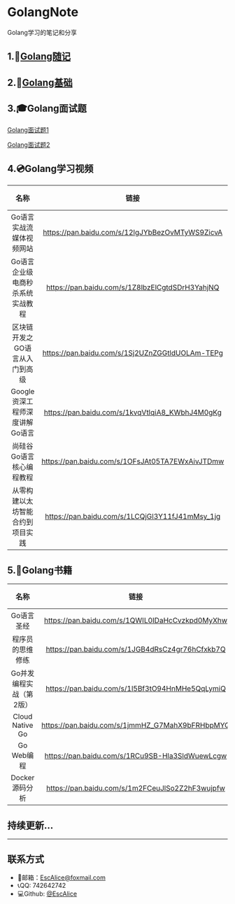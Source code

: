# GolangNote

Golang学习的笔记和分享

## 1.:speech_balloon:[Golang随记](https://github.com/EscAlice/Golang-/blob/master/Golang随记.md)​

## 2.:hammer:[Golang基础](https://github.com/EscAlice/Golang-/blob/master/Golang基础.md)

## 3.:mortar_board:Golang面试题

[Golang面试题1](https://github.com/EscAlice/Golang-/blob/master/Golang面试题1.md)

[Golang面试题2](https://github.com/EscAlice/Golang-/blob/master/Golang面试题2.md)

## 4.:cd:Golang学习视频

|               名称               |                      链接                       | 提取码 |
| :------------------------------: | :---------------------------------------------: | :----: |
|     Go语言实战流媒体视频网站     | https://pan.baidu.com/s/12lgJYbBezOvMTyWS9ZicvA |  e3gg  |
| Go语言企业级电商秒杀系统实战教程 | https://pan.baidu.com/s/1Z8lbzElCgtdSDrH3YahjNQ |  8r01  |
|  区块链开发之GO语言从入门到高级  | https://pan.baidu.com/s/1Sj2UZnZGGtldUOLAm-TEPg |  pbfv  |
|  Google资深工程师深度讲解Go语言  | https://pan.baidu.com/s/1kvqVtlqiA8_KWbhJ4M0gKg |  260b  |
|     尚硅谷Go语言核心编程教程     | https://pan.baidu.com/s/1OFsJAt05TA7EWxAivJTDmw |  8pn1  |
| 从零构建以太坊智能合约到项目实践 | https://pan.baidu.com/s/1LCQjGl3Y11fJ41mMsy_1jg |  a33x  |

## 5.:book:Golang书籍

|          名称           |                      链接                       | 提取码 |
| :---------------------: | :---------------------------------------------: | :----: |
|       Go语言圣经        | https://pan.baidu.com/s/1QWIL0IDaHcCvzkpd0MyXhw |  nfrm  |
|    程序员的思维修练     | https://pan.baidu.com/s/1JGB4dRsCz4gr76hCfxkb7Q |  x446  |
| Go并发编程实战（第2版） | https://pan.baidu.com/s/1l5Bf3tO94HnMHe5QqLymiQ |  ihpu  |
|     Cloud Native Go     | https://pan.baidu.com/s/1jmmHZ_G7MahX9bFRHbpMYQ |  p1cp  |
|       Go Web编程        | https://pan.baidu.com/s/1RCu9SB-Hla3SldWuewLcgw |  j50l  |
|     Docker源码分析      | https://pan.baidu.com/s/1m2FCeuJlSo2Z2hF3wujpfw |  epf0  |



## 持续更新...

------

## 联系方式

- :e-mail:邮箱：EscAlice@foxmail.com
- :telephone_receiver:QQ: 742642742
- :computer:Github: [@EscAlice](<https://github.com/EscAlice>)


